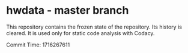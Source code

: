 # hwdata - master branch

This repository contains the frozen state of the repository.
Its history is cleared. It is used only for static code
analysis with Codacy.

Commit Time: 1716267611